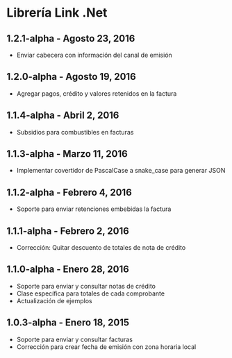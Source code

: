 ﻿# Librería Link .Net  


## 1.2.1-alpha - Agosto 23, 2016

 * Enviar cabecera con información del canal de emisión


## 1.2.0-alpha - Agosto 19, 2016

 * Agregar pagos, crédito y valores retenidos en la factura
 

## 1.1.4-alpha - Abril 2, 2016
 
 * Subsidios para combustibles en facturas


## 1.1.3-alpha - Marzo 11, 2016
 
 * Implementar covertidor de PascalCase a snake_case para generar JSON


## 1.1.2-alpha - Febrero 4, 2016
 
 * Soporte para enviar retenciones embebidas la factura

 
## 1.1.1-alpha - Febrero 2, 2016
 
 * Corrección: Quitar descuento de totales de nota de crédito
 

## 1.1.0-alpha - Enero 28, 2016

 * Soporte para enviar y consultar notas de crédito
 * Clase específica para totales de cada comprobante
 * Actualización de ejemplos


## 1.0.3-alpha - Enero 18, 2015

 * Soporte para enviar y consultar facturas
 * Corrección para crear fecha de emisión con zona horaria local
